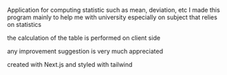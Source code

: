 Application for computing statistic such as mean, deviation, etc
I made this program mainly to help me with university especially on subject that relies on statistics

the calculation of the table is performed on client side

any improvement suggestion is very much appreciated

created with Next.js and styled with tailwind
